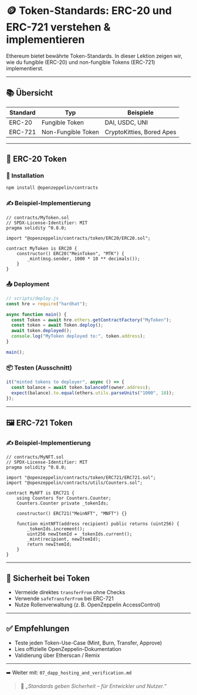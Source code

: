 # 🪙 Token-Standards: ERC-20 und ERC-721 verstehen & implementieren

Ethereum bietet bewährte Token-Standards. In dieser Lektion zeigen wir, wie du fungible (ERC-20) und non-fungible Tokens (ERC-721) implementierst.

---

## 📚 Übersicht

| Standard | Typ                | Beispiele                 |
| -------- | ------------------ | ------------------------- |
| ERC-20   | Fungible Token     | DAI, USDC, UNI            |
| ERC-721  | Non-Fungible Token | CryptoKitties, Bored Apes |

---

## 🧾 ERC-20 Token

### 🔧 Installation

```bash
npm install @openzeppelin/contracts
```

### ✍️ Beispiel-Implementierung

```solidity
// contracts/MyToken.sol
// SPDX-License-Identifier: MIT
pragma solidity ^0.8.0;

import "@openzeppelin/contracts/token/ERC20/ERC20.sol";

contract MyToken is ERC20 {
    constructor() ERC20("MeinToken", "MTK") {
        _mint(msg.sender, 1000 * 10 ** decimals());
    }
}
```

### 📤 Deployment

```js
// scripts/deploy.js
const hre = require("hardhat");

async function main() {
  const Token = await hre.ethers.getContractFactory("MyToken");
  const token = await Token.deploy();
  await token.deployed();
  console.log("MyToken deployed to:", token.address);
}

main();
```

### 📦 Testen (Ausschnitt)

```js
it("minted tokens to deployer", async () => {
  const balance = await token.balanceOf(owner.address);
  expect(balance).to.equal(ethers.utils.parseUnits("1000", 18));
});
```

---

## 🖼️ ERC-721 Token

### ✍️ Beispiel-Implementierung

```solidity
// contracts/MyNFT.sol
// SPDX-License-Identifier: MIT
pragma solidity ^0.8.0;

import "@openzeppelin/contracts/token/ERC721/ERC721.sol";
import "@openzeppelin/contracts/utils/Counters.sol";

contract MyNFT is ERC721 {
    using Counters for Counters.Counter;
    Counters.Counter private _tokenIds;

    constructor() ERC721("MeinNFT", "MNFT") {}

    function mintNFT(address recipient) public returns (uint256) {
        _tokenIds.increment();
        uint256 newItemId = _tokenIds.current();
        _mint(recipient, newItemId);
        return newItemId;
    }
}
```

---

## 🔐 Sicherheit bei Token

* Vermeide direktes `transferFrom` ohne Checks
* Verwende `safeTransferFrom` bei ERC-721
* Nutze Rollenverwaltung (z. B. OpenZeppelin AccessControl)

---

## ✅ Empfehlungen

* Teste jeden Token-Use-Case (Mint, Burn, Transfer, Approve)
* Lies offizielle OpenZeppelin-Dokumentation
* Validierung über Etherscan / Remix

---

➡️ Weiter mit: `07_dapp_hosting_and_verification.md`

> 🧠 *„Standards geben Sicherheit – für Entwickler und Nutzer.“*
